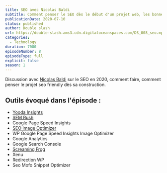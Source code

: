 ```yaml
---
title: SEO avec Nicolas Baldi
subtitle: Comment penser le SEO dès le début d'un projet web, les bonnes pratiques en 2020 avec tous les outils qui vont bien. 
publicationDate: 2020-07-10
status: published
author: Double slash
url: https://double-slash.ams3.cdn.digitaloceanspaces.com/DS_008_seo.mp3
categories: 
  - Technology
duration: 7080
episodeNumber: 8
episodeType: full
explicit: false
season: 1
---
```

Discussion avec [Nicolas Baldi](https://www.linkedin.com/in/nicolasbaldi/)  sur le SEO en 2020, comment faire, comment penser le projet seo friendly dès sa construction.

## Outils évoqué  dans l'épisode :

- [Yooda Insights](https://insight.yooda.com/)
- [SEM Rush](https://fr.semrush.com/)
- Google Page Speed Insights
- [SEO Image Optimizer](https://developers.google.com/speed/pagespeed/insights/?hl=fr)
- WP Google Page Speed Insights Image Optimizer
- Google Analytics
- Google Search Console
- [Screaming Frog](https://www.screamingfrog.co.uk/seo-spider/)
- Xenu
- Redirection WP
- Seo Mofo Snippet Optimizer
